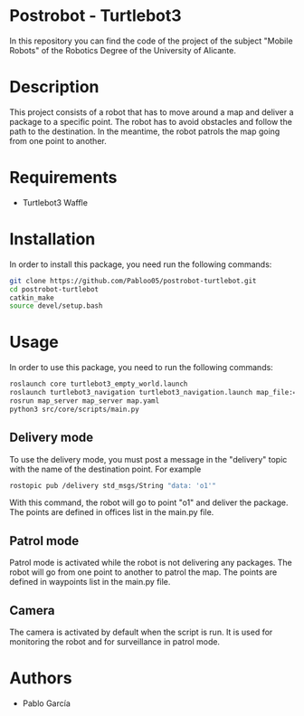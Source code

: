 # Postrobot - Turtlebot3
In this repository you can find the code of the project of the subject "Mobile Robots" of the Robotics Degree of the University of Alicante.

# Description
This project consists of a robot that has to move around a map and deliver a package to a specific point. The robot has to avoid obstacles and follow the path to the destination. In the meantime, the robot patrols the map going from one point to another.

# Requirements
- Turtlebot3 Waffle
  
# Installation

In order to install this package, you need run the following commands:
```bash
git clone https://github.com/Pabloo05/postrobot-turtlebot.git
cd postrobot-turtlebot
catkin_make
source devel/setup.bash
```

# Usage

In order to use this package, you need to run the following commands:
```bash
roslaunch core turtlebot3_empty_world.launch
roslaunch turtlebot3_navigation turtlebot3_navigation.launch map_file:=$HOME/map.yaml
rosrun map_server map_server map.yaml
python3 src/core/scripts/main.py
```
## Delivery mode
To use the delivery mode, you must post a message in the "delivery" topic with the name of the destination point. For example
```bash
rostopic pub /delivery std_msgs/String "data: 'o1'"
```
With this command, the robot will go to point "o1" and deliver the package.
The points are defined in offices list in the main.py file.

## Patrol mode
Patrol mode is activated while the robot is not delivering any packages. The robot will go from one point to another to patrol the map. The points are defined in waypoints list in the main.py file.

## Camera
The camera is activated by default when the script is run. It is used for monitoring the robot and for surveillance in patrol mode.

# Authors
- Pablo García